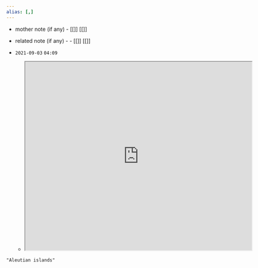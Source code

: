 ```yaml
---
alias: [,]
---
```

- mother note (if any)
		- [[]] [[]]
- related note (if any) -
		- [[]] [[]]


- `2021-09-03`  `04:09`
	- <iframe src="https://en.wikipedia.org/wiki/Aleutian_Islands" width="600" height="500" ></iframe>

```query
"Aleutian islands"
```